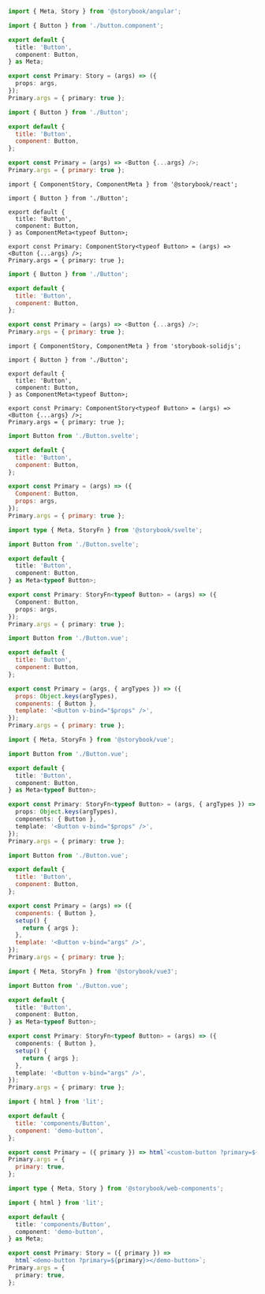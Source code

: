 ```ts filename="CSF 2 - Button.stories.ts" renderer="angular" language="ts"
import { Meta, Story } from '@storybook/angular';

import { Button } from './button.component';

export default {
  title: 'Button',
  component: Button,
} as Meta;

export const Primary: Story = (args) => ({
  props: args,
});
Primary.args = { primary: true };
```

```js filename="CSF 2 - Button.stories.js|jsx" renderer="react" language="js"
import { Button } from './Button';

export default {
  title: 'Button',
  component: Button,
};

export const Primary = (args) => <Button {...args} />;
Primary.args = { primary: true };
```

```tsx filename="CSF 2 - Button.stories.ts|tsx" renderer="react" language="ts"
import { ComponentStory, ComponentMeta } from '@storybook/react';

import { Button } from './Button';

export default {
  title: 'Button',
  component: Button,
} as ComponentMeta<typeof Button>;

export const Primary: ComponentStory<typeof Button> = (args) => <Button {...args} />;
Primary.args = { primary: true };
```

```js filename="CSF 2 - Button.stories.js|jsx" renderer="solid" language="js"
import { Button } from './Button';

export default {
  title: 'Button',
  component: Button,
};

export const Primary = (args) => <Button {...args} />;
Primary.args = { primary: true };
```

```tsx filename="CSF 2 - Button.stories.ts|tsx" renderer="solid" language="ts"
import { ComponentStory, ComponentMeta } from 'storybook-solidjs';

import { Button } from './Button';

export default {
  title: 'Button',
  component: Button,
} as ComponentMeta<typeof Button>;

export const Primary: ComponentStory<typeof Button> = (args) => <Button {...args} />;
Primary.args = { primary: true };
```

```js filename="CSF 2 - Button.stories.js" renderer="svelte" language="js"
import Button from './Button.svelte';

export default {
  title: 'Button',
  component: Button,
};

export const Primary = (args) => ({
  Component: Button,
  props: args,
});
Primary.args = { primary: true };
```

```ts filename="CSF 2 - Button.stories.ts" renderer="svelte" language="ts"
import type { Meta, StoryFn } from '@storybook/svelte';

import Button from './Button.svelte';

export default {
  title: 'Button',
  component: Button,
} as Meta<typeof Button>;

export const Primary: StoryFn<typeof Button> = (args) => ({
  Component: Button,
  props: args,
});
Primary.args = { primary: true };
```

```js filename="CSF 2 - Button.stories.js" renderer="vue" language="js" tabTitle="2"
import Button from './Button.vue';

export default {
  title: 'Button',
  component: Button,
};

export const Primary = (args, { argTypes }) => ({
  props: Object.keys(argTypes),
  components: { Button },
  template: '<Button v-bind="$props" />',
});
Primary.args = { primary: true };
```

```ts filename="CSF 2 - Button.stories.ts" renderer="vue" language="ts" tabTitle="2"
import { Meta, StoryFn } from '@storybook/vue';

import Button from './Button.vue';

export default {
  title: 'Button',
  component: Button,
} as Meta<typeof Button>;

export const Primary: StoryFn<typeof Button> = (args, { argTypes }) => ({
  props: Object.keys(argTypes),
  components: { Button },
  template: '<Button v-bind="$props" />',
});
Primary.args = { primary: true };
```

```js filename="CSF 2 - Button.stories.js" renderer="vue" language="js" tabTitle="3"
import Button from './Button.vue';

export default {
  title: 'Button',
  component: Button,
};

export const Primary = (args) => ({
  components: { Button },
  setup() {
    return { args };
  },
  template: '<Button v-bind="args" />',
});
Primary.args = { primary: true };
```

```ts filename="CSF 2 - Button.stories.ts" renderer="vue" language="ts" tabTitle="3"
import { Meta, StoryFn } from '@storybook/vue3';

import Button from './Button.vue';

export default {
  title: 'Button',
  component: Button,
} as Meta<typeof Button>;

export const Primary: StoryFn<typeof Button> = (args) => ({
  components: { Button },
  setup() {
    return { args };
  },
  template: '<Button v-bind="args" />',
});
Primary.args = { primary: true };
```

```js filename="CSF 2 - Button.stories.js" renderer="web-components" language="js"
import { html } from 'lit';

export default {
  title: 'components/Button',
  component: 'demo-button',
};

export const Primary = ({ primary }) => html`<custom-button ?primary=${primary}></custom-button>`;
Primary.args = {
  primary: true,
};
```

```ts filename="CSF 2 - Button.stories.ts" renderer="web-components" language="ts"
import type { Meta, Story } from '@storybook/web-components';

import { html } from 'lit';

export default {
  title: 'components/Button',
  component: 'demo-button',
} as Meta;

export const Primary: Story = ({ primary }) =>
  html`<demo-button ?primary=${primary}></demo-button>`;
Primary.args = {
  primary: true,
};
```
